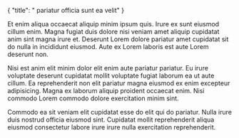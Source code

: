 {
  "title": " pariatur officia sunt ea velit"
}

Et enim aliqua occaecat aliquip minim ipsum quis. Irure ex sunt eiusmod cillum enim. Magna fugiat duis dolore nisi veniam amet aliquip cupidatat anim sint magna irure et. Deserunt Lorem dolore pariatur amet cupidatat sit do nulla in incididunt eiusmod. Aute ex Lorem laboris est aute Lorem deserunt non.

Nisi est anim elit minim dolor elit enim aute pariatur pariatur. Eu irure voluptate deserunt cupidatat mollit voluptate fugiat laborum ea ut aute cillum. Ea reprehenderit non elit pariatur magna eiusmod ex enim excepteur adipisicing. Magna ex laborum aliquip proident occaecat enim. Nisi commodo Lorem commodo dolore exercitation minim sint.

Commodo ea sit veniam elit cupidatat esse do elit qui do pariatur. Nulla irure duis nostrud officia eiusmod sint. Cupidatat mollit reprehenderit aliqua eiusmod consectetur labore irure irure nulla exercitation reprehenderit.